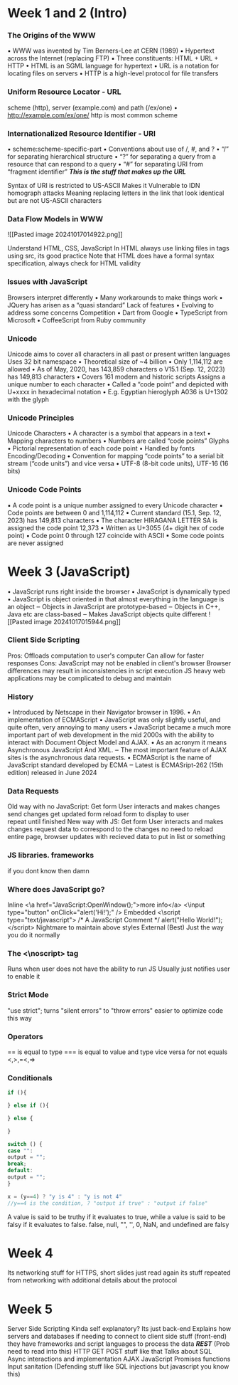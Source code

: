 # Week 1 and 2 (Intro)
### The Origins of the WWW
▪ WWW was invented by Tim Berners-Lee at CERN (1989)
▪ Hypertext across the Internet (replacing FTP)
▪ Three constituents: HTML + URL + HTTP
	• HTML is an SGML language for hypertext
	• URL is a notation for locating files on servers
	• HTTP is a high-level protocol for file transfers

### Uniform Resource Locator - URL
scheme (http), server (example.com) and path (/ex/one)
• http://example.com/ex/one/
http is most common scheme

### Internationalized Resource Identifier - URI
▪ scheme:scheme-specific-part
▪ Conventions about use of /, #, and ?
	• “/” for separating hierarchical structure
	• “?” for separating a query from a resource that can respond to a query
	• “#” for separating URI from “fragment identifier”
***This is the stuff that makes up the URL***

Syntax of URI is restricted to US-ASCII
Makes it Vulnerable to IDN homograph attacks
	Meaning replacing letters in the link that look identical but are not US-ASCII characters

### Data Flow Models in WWW
![[Pasted image 20241017014922.png]]

Understand HTML, CSS, JavaScript
In HTML always use linking files in tags using src, its good practice
Note that HTML does have a formal syntax specification, always check for HTML validity 
### Issues with JavaScript
Browsers interpret differently
	• Many workarounds to make things work
	• JQuery has arisen as a “quasi standard”
Lack of features
	• Evolving to address some concerns
Competition
	• Dart from Google
	• TypeScript from Microsoft
	• CoffeeScript from Ruby community

### Unicode
Unicode aims to cover all characters in all past or present written languages
Uses 32 bit namespace
	• Theoretical size of ~4 billion
	• Only 1,114,112 are allowed
	• As of May, 2020, has 143,859 characters
		o V15.1 (Sep. 12, 2023) has 149,813 characters
	• Covers 161 modern and historic scripts
Assigns a unique number to each character
	• Called a “code point” and depicted with U+xxxx in hexadecimal notation
	• E.g. Egyptian hieroglyph A036 is U+1302 with the glyph

### Unicode Principles
Unicode Characters
	• A character is a symbol that appears in a text
	• Mapping characters to numbers
	• Numbers are called “code points”
Glyphs
	• Pictorial representation of each code point
	• Handled by fonts
Encoding/Decoding
	• Convention for mapping “code points” to a serial bit stream (“code units”)
	and vice versa
	• UTF-8 (8-bit code units), UTF-16 (16 bits) 

### Unicode Code Points
▪ A code point is a unique number assigned to every Unicode character
▪ Code points are between 0 and 1,114,112
▪ Current standard (15.1, Sep. 12, 2023) has 149,813 characters
▪ The character HIRAGANA LETTER SA is assigned the code point 12,373
▪ Written as U+3055 (4+ digit hex of code point)
▪ Code point 0 through 127 coincide with ASCII
▪ Some code points are never assigned

# Week 3 (JavaScript)
• JavaScript runs right inside the browser
• JavaScript is dynamically typed
• JavaScript is object oriented in that almost everything in the language is an object
	‒ Objects in JavaScript are prototype-based
	‒ Objects in C++, Java etc are class-based
	‒ Makes JavaScript objects quite different
![[Pasted image 20241017015944.png]]

### Client Side Scripting
Pros:
	Offloads computation to user's computer
	Can allow for faster responses
Cons:
	JavaScript may not be enabled in client's browser
	Browser differences may result in inconsistencies in script execution
	JS heavy web applications may be complicated to debug and maintain

### History
• Introduced by Netscape in their Navigator browser in 1996.
• An implementation of ECMAScript
• JavaScript was only slightly useful, and quite often, very annoying to many users
• JavaScript became a much more important part of web development in the mid 2000s with the ability to interact with Document Object Model and AJAX.
• As an acronym it means Asynchronous JavaScript And XML.
	‒ The most important feature of AJAX sites is the asynchronous data requests.
• ECMAScript is the name of JavaScript standard developed by ECMA
	‒ Latest is ECMASript-262 (15th edition) released in June 2024

### Data Requests
Old way with no JavaScript:
	Get form
	User interacts and makes changes
	send changes
	get updated form
	reload form to display to user\
	repeat until finished
New way with JS:
	Get form
	User interacts and makes changes
	request data to correspond to the changes
	no need to reload entire page, browser updates with recieved data to put in list or something

### JS libraries. frameworks
if you dont know then damn

### Where does JavaScript go?
Inline
	<\a href="JavaScript:OpenWindow();">more info<\/a>
	<\input type="button" onClick="alert('Hi!');" />
Embedded
	<\script type="text/javascript">
	/* A JavaScript Comment \*/
	alert("Hello World!");
	<\/script>
	Nightmare to maintain above styles
External (Best)
	Just the way you do it normally

### The <\noscript> tag
Runs when user does not have the ability to run JS
Usually just notifies user to enable it

### Strict Mode
"use strict";
turns "silent errors" to "throw errors"
easier to optimize code this way

### Operators
== is equal to type
=== is equal to value and type
vice versa for not equals
<,>,=<,=>
### Conditionals
```js
if (){

} else if (){

} else {

}

switch () {
case "":
output = "";
break;
default:
output = "";
}

x = (y==4) ? "y is 4" : "y is not 4"
//y==4 is the condition, ? "output if true" : "output if false"
```
A value is said to be truthy if it evaluates to true, while a value is said to be falsy if it evaluates to false.
false, null, "", '', 0, NaN, and undefined are falsy
# Week 4
Its networking stuff for HTTPS, short slides just read again its stuff repeated from networking with additional details about the protocol

# Week 5
Server Side Scripting
Kinda self explanatory? 
Its just back-end
Explains how servers and databases if needing to connect to client side stuff (front-end) they have frameworks and script languages to process the data
***REST*** (Prob need to read into this)
HTTP GET POST stuff like that
Talks about SQL
Async interactions and implementation
AJAX
JavaScript Promises functions
Input sanitation (Defending stuff like SQL injections but javascript you know this)
